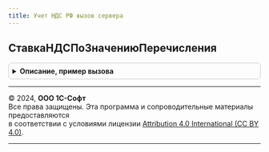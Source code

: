 ```yaml
---
title: Учет НДС РФ вызов сервера
---
```



## СтавкаНДСПоЗначениюПеречисления
<details style="margin: 1em 0; padding: 0.5em; border: 1px solid #ccc; border-radius: 6px;">

<summary style="font-weight: bold; cursor: pointer;">Описание, пример вызова</summary>

```bsl

// Получение элемента справочника СтавкиНДС по перечислению СтавкиНДС
//
// Параметры:
//	ПеречислениеСтавкаНДС - ПеречислениеСсылка.СтавкиНДС - Значение ставки НДС.
//	ТипНалогообложенияНДС - ПеречислениеСсылка.ТипыНалогообложенияНДС - Налогообложение НДС, в рамках которого нужно найти ставку.
//	                                                       Если Неопределено, то ставка получается по налогообложению ПродажаОблагаетсяНДС.
//	РасчетнаяСтавка       - Булево - значение реквизита РасчетнаяСтавка. Если Неопределено, ставка получается без учета данного реквизита.
// Возвращаемое значение:
//	СправочникСсылка.СтавкиНДС - Соответствующая перечислению ставка НДС.
//
Функция СтавкаНДСПоЗначениюПеречисления(ПеречислениеСтавкаНДС, ТипНалогообложенияНДС = Неопределено, РасчетнаяСтавка = Неопределено) Экспорт
```

Пример вызова
```bsl
Результат = УчетНДСРФВызовСервера.СтавкаНДСПоЗначениюПеречисления(ПеречислениеСтавкаНДС, ТипНалогообложенияНДС, РасчетнаяСтавка);
```
</details>

---

© 2024, **ООО 1С-Софт**  
Все права защищены. Эта программа и сопроводительные материалы предоставляются  
в соответствии с условиями лицензии [Attribution 4.0 International (CC BY 4.0)](https://creativecommons.org/licenses/by/4.0/legalcode).

---
